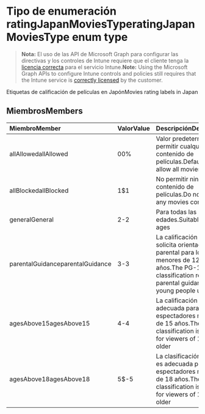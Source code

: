 # <a name="ratingjapanmoviestype-enum-type"></a><span data-ttu-id="fbd30-101">Tipo de enumeración ratingJapanMoviesType</span><span class="sxs-lookup"><span data-stu-id="fbd30-101">ratingJapanMoviesType enum type</span></span>

> <span data-ttu-id="fbd30-102">**Nota:** El uso de las API de Microsoft Graph para configurar las directivas y los controles de Intune requiere que el cliente tenga la [licencia correcta](https://go.microsoft.com/fwlink/?linkid=839381) para el servicio Intune.</span><span class="sxs-lookup"><span data-stu-id="fbd30-102">**Note:** Using the Microsoft Graph APIs to configure Intune controls and policies still requires that the Intune service is [correctly licensed](https://go.microsoft.com/fwlink/?linkid=839381) by the customer.</span></span>

<span data-ttu-id="fbd30-103">Etiquetas de calificación de películas en Japón</span><span class="sxs-lookup"><span data-stu-id="fbd30-103">Movies rating labels in Japan</span></span>
## <a name="members"></a><span data-ttu-id="fbd30-104">Miembros</span><span class="sxs-lookup"><span data-stu-id="fbd30-104">Members</span></span>
|<span data-ttu-id="fbd30-105">Miembro</span><span class="sxs-lookup"><span data-stu-id="fbd30-105">Member</span></span>|<span data-ttu-id="fbd30-106">Valor</span><span class="sxs-lookup"><span data-stu-id="fbd30-106">Value</span></span>|<span data-ttu-id="fbd30-107">Descripción</span><span class="sxs-lookup"><span data-stu-id="fbd30-107">Description</span></span>|
|:---|:---|:---|
|<span data-ttu-id="fbd30-108">allAllowed</span><span class="sxs-lookup"><span data-stu-id="fbd30-108">allAllowed</span></span>|<span data-ttu-id="fbd30-109">0</span><span class="sxs-lookup"><span data-stu-id="fbd30-109">0%</span></span>|<span data-ttu-id="fbd30-110">Valor predeterminado, permitir cualquier contenido de películas.</span><span class="sxs-lookup"><span data-stu-id="fbd30-110">Default value, allow all movies content</span></span>|
|<span data-ttu-id="fbd30-111">allBlocked</span><span class="sxs-lookup"><span data-stu-id="fbd30-111">allBlocked</span></span>|<span data-ttu-id="fbd30-112">1</span><span class="sxs-lookup"><span data-stu-id="fbd30-112">$1</span></span>|<span data-ttu-id="fbd30-113">No permitir ningún contenido de películas.</span><span class="sxs-lookup"><span data-stu-id="fbd30-113">Do not allow any movies content</span></span>|
|<span data-ttu-id="fbd30-114">general</span><span class="sxs-lookup"><span data-stu-id="fbd30-114">General</span></span>|<span data-ttu-id="fbd30-115">2</span><span class="sxs-lookup"><span data-stu-id="fbd30-115">-2</span></span>|<span data-ttu-id="fbd30-116">Para todas las edades.</span><span class="sxs-lookup"><span data-stu-id="fbd30-116">Suitable for all ages</span></span>|
|<span data-ttu-id="fbd30-117">parentalGuidance</span><span class="sxs-lookup"><span data-stu-id="fbd30-117">parentalGuidance</span></span>|<span data-ttu-id="fbd30-118">3</span><span class="sxs-lookup"><span data-stu-id="fbd30-118">-3</span></span>|<span data-ttu-id="fbd30-119">La calificación PG-12 solicita orientación parental para los menores de 12 años.</span><span class="sxs-lookup"><span data-stu-id="fbd30-119">The PG-12 classification requests parental guidance for young people under 12</span></span>|
|<span data-ttu-id="fbd30-120">agesAbove15</span><span class="sxs-lookup"><span data-stu-id="fbd30-120">agesAbove15</span></span>|<span data-ttu-id="fbd30-121">4</span><span class="sxs-lookup"><span data-stu-id="fbd30-121">-4</span></span>|<span data-ttu-id="fbd30-122">La calificación R15+ es adecuada para espectadores mayores de 15 años.</span><span class="sxs-lookup"><span data-stu-id="fbd30-122">The R15+ classification is suitable for viewers of 15 or older</span></span>|
|<span data-ttu-id="fbd30-123">agesAbove18</span><span class="sxs-lookup"><span data-stu-id="fbd30-123">agesAbove18</span></span>|<span data-ttu-id="fbd30-124">5</span><span class="sxs-lookup"><span data-stu-id="fbd30-124">$-5</span></span>|<span data-ttu-id="fbd30-125">La clasificación R18+ es adecuada para espectadores mayores de 18 años.</span><span class="sxs-lookup"><span data-stu-id="fbd30-125">The R18+ classification is suitable for viewers of 18 or older</span></span>|



